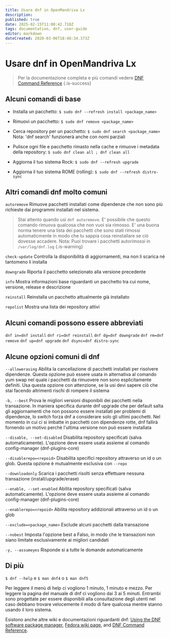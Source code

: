 ```yaml
---
title: Usare dnf in OpenMandriva Lx
description: 
published: true
date: 2025-02-15T11:00:42.718Z
tags: documentation, dnf, user-guide
editor: markdown
dateCreated: 2020-03-06T18:48:34.373Z
---
```


# Usare dnf in OpenMandriva Lx

> Per la documentazione completa e più comandi vedere [DNF Command Reference](https://dnf.readthedocs.io/en/latest/command_ref.html)
{.is-success}


## Alcuni comandi di base

- Installa un pacchetto:
`$ sudo dnf --refresh install <package_name>`

- Rimuovi un pacchetto:
`$ sudo dnf remove <package_name>`

- Cerca repository per un pacchetto:
`$ sudo dnf search <package_name>`
Nota: 'dnf search' funzionerà anche con nomi parziali

- Pulisce ogni file e pacchetto rimasto nella cache e rimuove i metadata della repository:
`$ sudo dnf clean all ; dnf clean all`

- Aggiorna il tuo sistema Rock:
`$ sudo dnf --refresh upgrade `

- Aggiorna il tuo sistema ROME (rolling):
`$ sudo dnf --refresh distro-sync `

## Altri comandi dnf molto comuni

`autoremove`
Rimuove pacchetti installati come dipendenze che non sono più richieste dai programmi installati nel sistema.
> Stai attento quando usi `dnf autoremove`. E' possibile che questo comando rimuova qualcosa che non vuoi sia rimosso. E' una buona norma tenere una lista dei pacchetti che sono stati rimossi automaticmente in modo che tu sappia cosa reinstallare se ciò dovesse accadere.
Nota: Puoi trovare i pacchetti autorimossi in `/var/log/dnf.log`
{.is-warning}


`check-update`
Controlla la disponibilità di aggiornamenti, ma non li scarica né tantomeno li installa

`downgrade`
Riporta il pacchetto selezionato alla versione precedente

`info`
Mostra informazioni base riguardanti un pacchetto tra cui nome, versione, release e descrizione

`reinstall`
Reinstalla un pacchetto attualmente già installato

`repolist`
Mostra una lista dei repository attivi

## Alcuni comandi possono essere abbreviati

`dnf in=dnf install`
`dnf ri=dnf reinstall`
`dnf dg=dnf downgrade`
`dnf rm=dnf remove`
`dnf up=dnf upgrade`
`dnf dsync=dnf distro-sync`

## Alcune opzioni comuni di dnf

`--allowerasing`
Abilita la cancellazione di pacchetti installati per risolvere dipendenze. Questa opzione può essere usata in alternativa al comando yum swap nel quale i pacchetti da rimuovere non sono esplicitamente definiti. Usa questa opzione con attenzione, se la usi devi sapere ciò che stai facendo altrimenti rischi di rompere il sistema

`-b, --best`
Prova le migliori versioni disponibili dei pacchetti nella transazione. In maniera specifica durante dnf upgrade che per default salta gli aggiornamenti che non possono essere installati per problemi di dipendenze, lo switch forza dnf a considerare solo gli ultimi pacchetti. Nel momento in cui ci si imbatte in pacchetti con dipendenze rotte, dnf fallirà fornendo un motivo perchè l'ultima versione non può essere installata

`--disable, --set-disabled`
Disabilita repository specificati (salva automaticamente). L'opzione deve essere usata assieme al comando config-manager (dnf-plugins-core)

`--disablerepo=<repoid>`
Disabilita specifici repository attraverso un id o un glob. Questa opzione è mutualmente esclusiva con `--repo`

`--downloadonly`
Scarica i pacchetti risolti senza effettuare nessuna transazione (install/upgrade/erase)

`--enable, --set-enabled`
Abilita repository specificati (salva automaticamente). L'opzione deve essere usata assieme al comando config-manager (dnf-plugins-core)

`--enablerepo=<repoid>`
Abilita repository addizionali attraverso un id o un glob

`--exclude=<package_name>`
Esclude alcuni pacchetti dalla transazione

`--nobest`
Imposta l'opzione best a Falso, in modo che le transazioni non siano limitate esclusivamente ai migliori candidati

`-y, --assumeyes`
Risponde si a tutte le domande automaticamente

## Di più
`$ dnf --help`
e
`$ man dnf4` o `$ man dnf5` 

Per leggere il menù di help ci vogliono 1 minuto, 1 minuto e mezzo. Per leggere la pagina del manuale di dnf ci vogliono dai 3 ai 5 minuti.
Entrambi sono progettate per essere disponibili alla consultazione degli utenti nel caso debbano trovare velocemente il modo di fare qualcosa mentre stanno usando il loro sistema.

Esistono anche altre wiki e documentazioni riguardanti dnf: [Using the DNF software package manager](https://docs.fedoraproject.org/en-US/quick-docs/dnf/), [Fedora wiki page](https://fedoraproject.org/wiki/DNF?rd=Dnf), and [DNF Command Reference](https://dnf.readthedocs.io/en/latest/command_ref.html).


